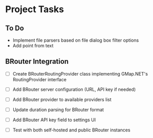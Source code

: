 # Project Tasks

## To Do
- Implement file parsers based on file dialog box filter options
- Add point from text

## BRouter Integration
- [ ] Create BRouterRoutingProvider class implementing GMap.NET's RoutingProvider interface
- [ ] Add BRouter server configuration (URL, API key if needed)
- [ ] Add BRouter provider to available providers list
- [ ] Update duration parsing for BRouter format
- [ ] Add BRouter API key field to settings UI
- [ ] Test with both self-hosted and public BRouter instances

